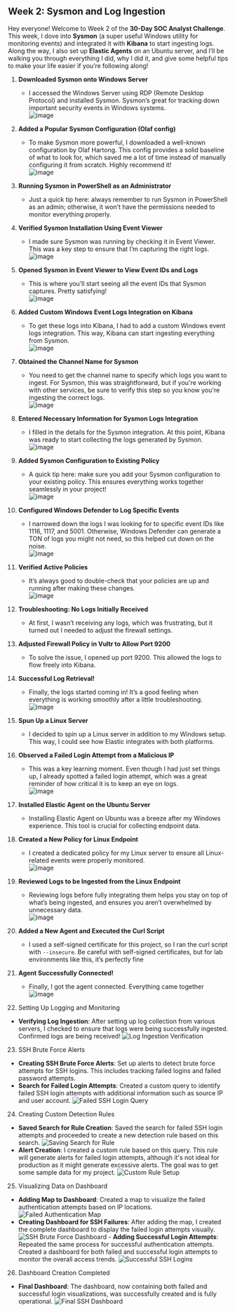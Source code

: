 ## Week 2: Sysmon and Log Ingestion

Hey everyone! Welcome to Week 2 of the **30-Day SOC Analyst Challenge**. This week, I dove into **Sysmon** (a super useful Windows utility for monitoring events) and integrated it with **Kibana** to start ingesting logs. Along the way, I also set up **Elastic Agents** on an Ubuntu server, and I’ll be walking you through everything I did, why I did it, and give some helpful tips to make your life easier if you’re following along!

1. **Downloaded Sysmon onto Windows Server**  
   - I accessed the Windows Server using RDP (Remote Desktop Protocol) and installed Sysmon. Sysmon’s great for tracking down important security events in Windows systems.  
   ![image](https://github.com/Jacob-Brown-950/30-Day-SOC-Challenge/blob/main/Screenshots/Step%2022%20Downloaded%20Sysmon%20via%20RDP%20Connection.PNG)

2. **Added a Popular Sysmon Configuration (Olaf config)**  
   - To make Sysmon more powerful, I downloaded a well-known configuration by Olaf Hartong. This config provides a solid baseline of what to look for, which saved me a lot of time instead of manually configuring it from scratch. Highly recommend it!  
   ![image](https://github.com/Jacob-Brown-950/30-Day-SOC-Challenge/blob/main/Screenshots/Step%2023%20Popular%20config%20for%20sysmon%2C%20download%20this%20file%20to%20the%20sysmon%20folder!.PNG)

3. **Running Sysmon in PowerShell as an Administrator**  
   - Just a quick tip here: always remember to run Sysmon in PowerShell as an admin; otherwise, it won’t have the permissions needed to monitor everything properly.

4. **Verified Sysmon Installation Using Event Viewer**  
   - I made sure Sysmon was running by checking it in Event Viewer. This was a key step to ensure that I’m capturing the right logs.  
   ![image](https://github.com/Jacob-Brown-950/30-Day-SOC-Challenge/blob/main/Screenshots/Step%2024%20Successful%20Sysmon%20and%20install%20and%20seeing%20it%20in%20real%20time%20become%20a%20process.PNG)

5. **Opened Sysmon in Event Viewer to View Event IDs and Logs**  
   - This is where you’ll start seeing all the event IDs that Sysmon captures. Pretty satisfying!  
   ![image](https://github.com/Jacob-Brown-950/30-Day-SOC-Challenge/blob/main/Screenshots/Step%2025%20Just%20seeing%20the%20event%20IDs%20being%20generated%20by%20sysmon.PNG)

6. **Added Custom Windows Event Logs Integration on Kibana**  
   - To get these logs into Kibana, I had to add a custom Windows event logs integration. This way, Kibana can start ingesting everything from Sysmon.  
   ![image](https://github.com/Jacob-Brown-950/30-Day-SOC-Challenge/blob/main/Screenshots/Step%2025%20On%20kibana%2C%20go%20add%20the%20custom%20windows%20event%20logs%20integrations%20so%20we%20can%20ingest%20sysmon.PNG)

7. **Obtained the Channel Name for Sysmon**  
   - You need to get the channel name to specify which logs you want to ingest. For Sysmon, this was straightforward, but if you're working with other services, be sure to verify this step so you know you're ingesting the correct logs.  
   ![image](https://github.com/Jacob-Brown-950/30-Day-SOC-Challenge/blob/main/Screenshots/Step%2026%20Get%20your%20channel%20name%20so%20you%20can%20fill%20in%20info%20when%20adding%20custom%20windows%20event%20logs.PNG)

8. **Entered Necessary Information for Sysmon Logs Integration**  
   - I filled in the details for the Sysmon integration. At this point, Kibana was ready to start collecting the logs generated by Sysmon.  
   ![image](https://github.com/Jacob-Brown-950/30-Day-SOC-Challenge/blob/main/Screenshots/Step%2027%20Enter%20info%20for%20sysmon%20event%20log%20integration.PNG)

9. **Added Sysmon Configuration to Existing Policy**  
   - A quick tip here: make sure you add your Sysmon configuration to your existing policy. This ensures everything works together seamlessly in your project!  
   ![image](https://github.com/Jacob-Brown-950/30-Day-SOC-Challenge/blob/main/Screenshots/Step%2028%20add%20to%20your%20existing%20policy%20for%20the%20project.PNG)

10. **Configured Windows Defender to Log Specific Events**  
    - I narrowed down the logs I was looking for to specific event IDs like 1116, 1117, and 5001. Otherwise, Windows Defender can generate a TON of logs you might not need, so this helped cut down on the noise.  
    ![image](https://github.com/Jacob-Brown-950/30-Day-SOC-Challenge/blob/main/Screenshots/Step%2029%20same%20process%20as%20sysmon%20for%20defender%2C%20but%20add%20specific%20event%20IDs%20you%20find%20important%20on%20the%20documentation.PNG)

11. **Verified Active Policies**  
    - It’s always good to double-check that your policies are up and running after making these changes.  
    ![image](https://github.com/Jacob-Brown-950/30-Day-SOC-Challenge/blob/main/Screenshots/Step%2030%20Verify%20policies%20are%20now%20up%20and%20running.PNG)

12. **Troubleshooting: No Logs Initially Received**  
    - At first, I wasn’t receiving any logs, which was frustrating, but it turned out I needed to adjust the firewall settings.

13. **Adjusted Firewall Policy in Vultr to Allow Port 9200**  
    - To solve the issue, I opened up port 9200. This allowed the logs to flow freely into Kibana.

14. **Successful Log Retrieval!**  
    - Finally, the logs started coming in! It’s a good feeling when everything is working smoothly after a little troubleshooting.  
    ![image](https://github.com/Jacob-Brown-950/30-Day-SOC-Challenge/blob/main/Screenshots/Step%2031%20We%20got%20logs!.PNG)

15. **Spun Up a Linux Server**  
    - I decided to spin up a Linux server in addition to my Windows setup. This way, I could see how Elastic integrates with both platforms.

16. **Observed a Failed Login Attempt from a Malicious IP**  
    - This was a key learning moment. Even though I had just set things up, I already spotted a failed login attempt, which was a great reminder of how critical it is to keep an eye on logs.  
    ![image](https://github.com/Jacob-Brown-950/30-Day-SOC-Challenge/blob/main/Screenshots/Step%2032%20looking%20at%20failed%20logon%20attempts%20already.PNG)

17. **Installed Elastic Agent on the Ubuntu Server**  
    - Installing Elastic Agent on Ubuntu was a breeze after my Windows experience. This tool is crucial for collecting endpoint data.

18. **Created a New Policy for Linux Endpoint**  
    - I created a dedicated policy for my Linux server to ensure all Linux-related events were properly monitored.  
    ![image](https://github.com/Jacob-Brown-950/30-Day-SOC-Challenge/blob/main/Screenshots/Step%2033%20We%20are%20going%20to%20create%20a%20new%20agent%20policy.PNG)

19. **Reviewed Logs to be Ingested from the Linux Endpoint**  
    - Reviewing logs before fully integrating them helps you stay on top of what’s being ingested, and ensures you aren’t overwhelmed by unnecessary data.  
    ![image](https://github.com/Jacob-Brown-950/30-Day-SOC-Challenge/blob/main/Screenshots/Step%2034%20We%20can%20see%20here%20what%20logs%20we%20are%20ingesting%20for%20linux%20endpoints.PNG)

20. **Added a New Agent and Executed the Curl Script**  
    - I used a self-signed certificate for this project, so I ran the curl script with `--insecure`. Be careful with self-signed certificates, but for lab environments like this, it’s perfectly fine

21. **Agent Successfully Connected!**  
    - Finally, I got the agent connected. Everything came together 
    ![image](https://github.com/Jacob-Brown-950/30-Day-SOC-Challenge/blob/main/Screenshots/Step%2036%20Looking%20good!%20Our%20agent%20has%20been%20connected.PNG)


22. Setting Up Logging and Monitoring
   - **Verifying Log Ingestion**: After setting up log collection from various servers, I checked to ensure that logs were being successfully ingested. Confirmed logs are being received!
  ![Log Ingestion Verification](https://github.com/Jacob-Brown-950/30-Day-SOC-Challenge/blob/main/Screenshots/Step%2040%20Log%20ingestion%20verified%20logs%20are%20coming%20in.PNG) <!-- Replace with actual image link -->

23. SSH Brute Force Alerts
   - **Creating SSH Brute Force Alerts**: Set up alerts to detect brute force attempts for SSH logins. This includes tracking failed logins and failed password attempts.
   - **Search for Failed Login Attempts**: Created a custom query to identify failed SSH login attempts with additional information such as source IP and user account.
  ![Failed SSH Login Query](https://github.com/Jacob-Brown-950/30-Day-SOC-Challenge/blob/main/Screenshots/Step%2041%20Query%20for%20failed%20SSH%20login%20attempts.PNG) <!-- Replace with actual image link -->

24. Creating Custom Detection Rules
   - **Saved Search for Rule Creation**: Saved the search for failed SSH login attempts and proceeded to create a new detection rule based on this search.
  ![Saving Search for Rule](https://github.com/Jacob-Brown-950/30-Day-SOC-Challenge/blob/main/Screenshots/Step%2042%20Saving%20search%20for%20SSH%20brute%20force%20rule.PNG) <!-- Replace with actual image link -->
   - **Alert Creation**: I created a custom rule based on this query. This rule will generate alerts for failed login attempts, although it's not ideal for production as it might generate excessive alerts. The goal was to get some sample data for my project.
  ![Custom Rule Setup](https://github.com/Jacob-Brown-950/30-Day-SOC-Challenge/blob/main/Screenshots/Step%2043%20Creating%20SSH%20brute%20force%20alert%20rule.PNG) <!-- Replace with actual image link -->

25. Visualizing Data on Dashboard
   - **Adding Map to Dashboard**: Created a map to visualize the failed authentication attempts based on IP locations.
  ![Failed Authentication Map](https://github.com/Jacob-Brown-950/30-Day-SOC-Challenge/blob/main/Screenshots/Step%2044%20SSH%20failed%20authentication%20map.PNG) <!-- Replace with actual image link -->
   - **Creating Dashboard for SSH Failures**: After adding the map, I created the complete dashboard to display the failed login attempts visually.
  ![SSH Brute Force Dashboard](https://github.com/Jacob-Brown-950/30-Day-SOC-Challenge/blob/main/Screenshots/Step%2045%20Created%20SSH%20brute%20force%20dashboard.PNG) <!-- Replace with actual image link -->
    - **Adding Successful Login Attempts**: Repeated the same process for successful authentication attempts. Created a dashboard for both failed and successful login attempts to monitor the overall access trends.
  ![Successful SSH Logins](https://github.com/Jacob-Brown-950/30-Day-SOC-Challenge/blob/main/Screenshots/Step%2046%20SSH%20successful%20logins%20dashboard.PNG) <!-- Replace with actual image link -->

26. Dashboard Creation Completed
   - **Final Dashboard**: The dashboard, now containing both failed and successful login visualizations, was successfully created and is fully operational.
  ![Final SSH Dashboard](https://github.com/Jacob-Brown-950/30-Day-SOC-Challenge/blob/main/Screenshots/Step%2047%20Completed%20SSH%20dashboard.PNG) <!-- Replace with actual image link -->

